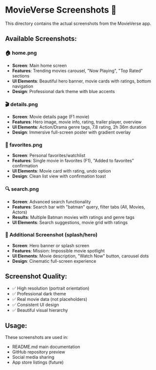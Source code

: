 # MovieVerse Screenshots 📱

This directory contains the actual screenshots from the MovieVerse app.

## Available Screenshots:

### 🏠 home.png
- **Screen**: Main home screen
- **Features**: Trending movies carousel, "Now Playing", "Top Rated" sections
- **UI Elements**: Beautiful hero banner, movie cards with ratings, bottom navigation
- **Design**: Professional dark theme with blue accents

### 🎬 details.png  
- **Screen**: Movie details page (F1 movie)
- **Features**: Hero image, movie info, rating, trailer player, overview
- **UI Elements**: Action/Drama genre tags, 7.8 rating, 2h 36m duration
- **Design**: Immersive full-screen poster with gradient overlay

### 💖 favorites.png
- **Screen**: Personal favorites/watchlist  
- **Features**: Single movie in favorites (F1), "Added to favorites" confirmation
- **UI Elements**: Movie card with rating, undo option
- **Design**: Clean list view with confirmation toast

### 🔍 search.png
- **Screen**: Advanced search functionality
- **Features**: Search bar with "batman" query, filter tabs (All, Movies, Actors)
- **Results**: Multiple Batman movies with ratings and genre tags
- **UI Elements**: Search suggestions, movie grid with ratings

### 📱 Additional Screenshot (splash/hero)
- **Screen**: Hero banner or splash screen
- **Features**: Mission: Impossible movie spotlight
- **UI Elements**: Movie description, "Watch Now" button, carousel dots
- **Design**: Cinematic full-screen experience

## Screenshot Quality:
- ✅ High resolution (portrait orientation)
- ✅ Professional dark theme
- ✅ Real movie data (not placeholders)
- ✅ Consistent UI design
- ✅ Beautiful visual hierarchy

## Usage:
These screenshots are used in:
- README.md main documentation
- GitHub repository preview
- Social media sharing
- App store listings (future)
